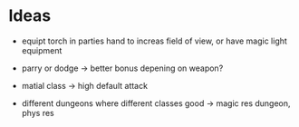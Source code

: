 # Ideas


 - equipt torch in parties hand to increas field of view, or have magic light equipment

 - parry or dodge -> better bonus depening on weapon?

 - matial class -> high default attack 

 - different dungeons where different classes good -> magic res dungeon, phys res